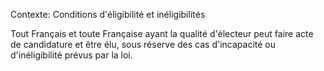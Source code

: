 Contexte: Conditions d'éligibilité et inéligibilités

Tout Français et toute Française ayant la qualité d'électeur peut faire acte de candidature et être élu, sous réserve des cas d'incapacité ou d'inéligibilité prévus par la loi.